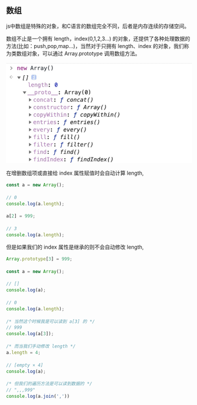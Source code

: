 ## 数组

js中数组是特殊的对象，和C语言的数组完全不同，后者是内存连续的存储空间。

数组不止是一个拥有 length，index(0,1,2,3...) 的对象，还提供了各种处理数据的方法(比如：push,pop,map...)，当然对于只拥有 length、index 的对象，我们称为类数组对象，可以通过 Array.prototype 调用数组方法。

![数组方法](https://raw.githubusercontent.com/SwordsmanYao/notes-of-ecma-specification/main/array_method.png)


在增删数组项或直接给 index 属性赋值时会自动计算 length,
```js
const a = new Array();

// 0
console.log(a.length);

a[2] = 999;

// 3
console.log(a.length);
```

但是如果我们的 index 属性是继承的则不会自动修改 length,

```js
Array.prototype[3] = 999;

const a = new Array();

// []
console.log(a);

// 0
console.log(a.length);

/* 当然这个时候我是可以读到 a[3] 的 */
// 999
console.log(a[3]);

/* 而当我们手动修改 length */
a.length = 4;

// [empty × 4]
console.log(a);

/* 但我们的遍历方法是可以读到数据的 */
// ",,,999"
console.log(a.join(','))

```

